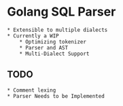 # Golang SQL Parser
	* Extensible to multiple dialects
	* Currently a WIP
		* Optimizing tokenizer
	 	* Parser and AST
		* Multi-Dialect Support

## TODO
	* Comment lexing
	* Parser Needs to be Implemented
